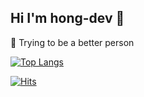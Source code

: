 ## Hi I'm hong-dev :bow:



🎃 Trying to be a better person


[![Top Langs](https://github-readme-stats.vercel.app/api/top-langs/?username=hong-dev&layout=compact&hide_title=true&theme=nord)](https://github.com/anuraghazra/github-readme-stats)



[![Hits](https://hits.seeyoufarm.com/api/count/incr/badge.svg?url=https%3A%2F%2Fgithub.com%2Fhong-dev&count_bg=%23748FAC&title_bg=%233F4A5A&icon=github.svg&icon_color=%23E7E7E7&title=welcome&edge_flat=false)](https://hits.seeyoufarm.com)
